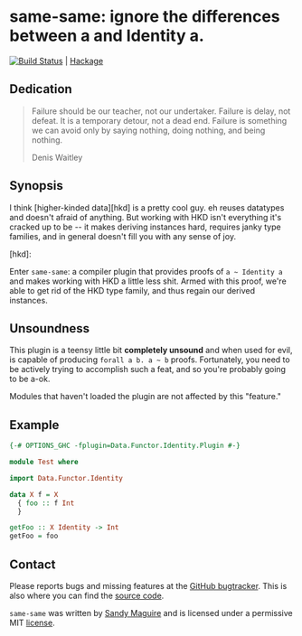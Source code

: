 # same-same: ignore the differences between a and Identity a.

[![Build Status](https://api.travis-ci.org/isovector/same-same.svg?branch=master)](https://travis-ci.org/isovector/same-same) | [Hackage][hackage]

[hackage]: https://hackage.haskell.org/package/same-same


## Dedication

> Failure should be our teacher, not our undertaker. Failure is delay, not
> defeat. It is a temporary detour, not a dead end. Failure is something we can
> avoid only by saying nothing, doing nothing, and being nothing.
>
> Denis Waitley


## Synopsis

I think [higher-kinded data][hkd] is a pretty cool guy. eh reuses datatypes and
doesn't afraid of anything. But working with HKD isn't everything it's cracked
up to be -- it makes deriving instances hard, requires janky type families, and
in general doesn't fill you with any sense of joy.

[hkd]:

Enter `same-same`: a compiler plugin that provides proofs of `a ~ Identity a`
and makes working with HKD a little less shit. Armed with this proof, we're able
to get rid of the HKD type family, and thus regain our derived instances.


## Unsoundness

This plugin is a teensy little bit **completely unsound** and when used for
evil, is capable of producing `forall a b. a ~ b` proofs. Fortunately, you need
to be actively trying to accomplish such a feat, and so you're probably going to
be a-ok.

Modules that haven't loaded the plugin are not affected by this "feature."


## Example

```haskell
{-# OPTIONS_GHC -fplugin=Data.Functor.Identity.Plugin #-}

module Test where

import Data.Functor.Identity

data X f = X
  { foo :: f Int
  }

getFoo :: X Identity -> Int
getFoo = foo
```


## Contact

Please reports bugs and missing features at the [GitHub bugtracker][issues]. This is
also where you can find the [source code][source].

`same-same` was written by [Sandy Maguire][me] and is licensed under a
permissive MIT [license][lic].

[me]: http://reasonablypolymorphic.me
[lic]: https://github.com/isovector/same-same/blob/LICENSE
[issues]: https://github.com/isovector/same-same/issues
[source]: https://github.com/isovector/same-same

